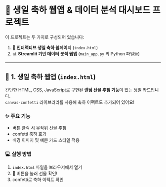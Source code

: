 # 🎂 생일 축하 웹앱 & 데이터 분석 대시보드 프로젝트

이 프로젝트는 두 가지로 구성되어 있습니다:

1. 🎉 **인터랙티브 생일 축하 웹페이지** (`index.html`)
2. 📊 **Streamlit 기반 데이터 분석 웹앱** (`main_app.py` 외 Python 파일들)

---

## 🎈 1. 생일 축하 웹앱 (`index.html`)

간단한 HTML, CSS, JavaScript로 구현된 **랜덤 선물 추첨 기능**이 있는 생일 카드입니다.  
`canvas-confetti` 라이브러리를 사용해 축하 이펙트도 추가되어 있어요!

### ✨ 주요 기능
- 버튼 클릭 시 무작위 선물 추첨
- confetti 축하 효과
- 배경 이미지 및 예쁜 카드 스타일 적용

### 💻 실행 방법
1. `index.html` 파일을 브라우저에서 열기
2. 🎁 버튼을 눌러 선물 확인!
3. confetti로 축하 이펙트 확인
